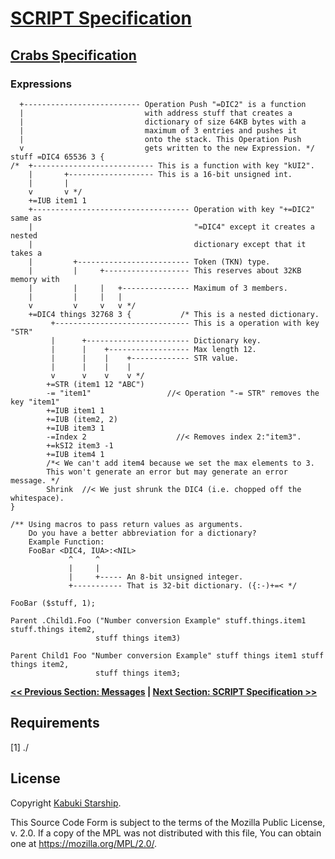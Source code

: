 # [SCRIPT Specification](../)

## [Crabs Specification](./)

### Expressions

```Script2
  +-------------------------- Operation Push "=DIC2" is a function  
  |                           with address stuff that creates a
  |                           dictionary of size 64KB bytes with a
  |                           maximum of 3 entries and pushes it
  |                           onto the stack. This Operation Push
  v                           gets written to the new Expression. */
stuff =DIC4 65536 3 {
/*  +--------------------------- This is a function with key "kUI2".
    |       +------------------- This is a 16-bit unsigned int.
    |       |
    v       v */
    +=IUB item1 1
    +----------------------------------- Operation with key "+=DIC2" same as
    |                                    "=DIC4" except it creates a nested
    |                                    dictionary except that it takes a
    |         +------------------------- Token (TKN) type.
    |         |     +------------------- This reserves about 32KB memory with
    |         |     |   +--------------- Maximum of 3 members.
    |         |     |   |
    v         v     v   v */
    +=DIC4 things 32768 3 {           /* This is a nested dictionary.
         +------------------------------ This is a operation with key "STR"
         |      +----------------------- Dictionary key.
         |      |    +------------------ Max length 12.
         |      |    |    +------------- STR value.
         |      |    |    |
         v      v    v    v */
        +=STR (item1 12 "ABC")
        -= "item1"                 //< Operation "-= STR" removes the key "item1"
        +=IUB item1 1
        +=IUB (item2, 2)
        +=IUB item3 1
        -=Index 2                    //< Removes index 2:"item3".
        +=kSI2 item3 -1
        +=IUB item4 1
        /*< We can't add item4 because we set the max elements to 3.
        This won't generate an error but may generate an error message. */
        Shrink  //< We just shrunk the DIC4 (i.e. chopped off the whitespace).
}

/** Using macros to pass return values as arguments.
    Do you have a better abbreviation for a dictionary?
    Example Function:
    FooBar <DIC4, IUA>:<NIL>
             ^     ^
             |     |
             |     +----- An 8-bit unsigned integer.
             +----------- That is 32-bit dictionary. ({:-)+=< */

FooBar ($stuff, 1);

Parent .Child1.Foo ("Number conversion Example" stuff.things.item1 stuff.things item2,
                   stuff things item3)

Parent Child1 Foo "Number conversion Example" stuff things item1 stuff things item2,
                   stuff things item3;
```

**[<< Previous Section: Messages](./Messages.md) | [Next Section: SCRIPT Specification >>](../)**

## Requirements

[1] ./

## License

Copyright [Kabuki Starship](https://kabukistarship.com).

This Source Code Form is subject to the terms of the Mozilla Public License, v. 2.0. If a copy of the MPL was not distributed with this file, You can obtain one at <https://mozilla.org/MPL/2.0/>.
